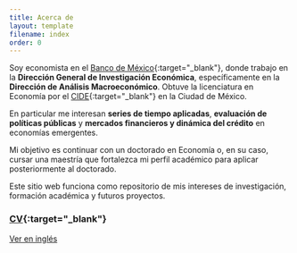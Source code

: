 ```yaml
---
title: Acerca de
layout: template
filename: index
order: 0
---
```


Soy economista en el [Banco de México](https://www.banxico.org.mx){:target="_blank"}, donde trabajo en la **Dirección General de Investigación Económica**, específicamente en la **Dirección de Análisis Macroeconómico**. Obtuve la licenciatura en Economía por el [CIDE](https://www.cide.edu/){:target="_blank"} en la Ciudad de México.

En particular me interesan **series de tiempo aplicadas**, **evaluación de políticas públicas** y **mercados financieros y dinámica del crédito** en economías emergentes.

Mi objetivo es continuar con un doctorado en Economía o, en su caso, cursar una maestría que fortalezca mi perfil académico para aplicar posteriormente al doctorado.

Este sitio web funciona como repositorio de mis intereses de investigación, formación académica y futuros proyectos.



### [CV](https://github.com/raulcepeda/raulcepeda.github.io/blob/main/CV_RCS.pdf){:target="_blank"}

[Ver en inglés](/)

